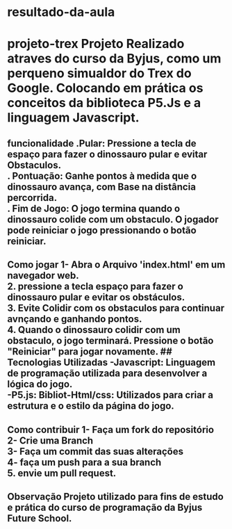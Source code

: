 # resultado-da-aula
# projeto-trex Projeto Realizado atraves do curso da Byjus, como um perqueno simualdor do Trex do Google. Colocando em prática os conceitos da biblioteca P5.Js e a linguagem Javascript. 

## funcionalidade .Pular: Pressione a tecla de espaço para fazer o dinossauro pular e evitar Obstaculos.<br> . Pontuação: Ganhe pontos à medida que o dinossauro avança, com Base na distância percorrida.<br> . Fim de Jogo: O jogo termina quando o dinossauro colide com um obstaculo. O jogador pode reiniciar o jogo pressionando o botão reiniciar. 

## Como jogar 1- Abra o Arquivo 'index.html' em um navegador web.<br> 2. pressione a tecla espaço para fazer o dinossauro pular e evitar os obstáculos.<br> 3. Evite Colidir com os obstaculos para continuar avnçando e ganhando pontos.<br> 4. Quando o dinossauro colidir com um obstaculo, o jogo terminará. Pressione o botão "Reiniciar" para jogar novamente. ## Tecnologias Utilizadas -Javascript: Linguagem de programação utilizada para desenvolver a lógica do jogo.<br> -P5.js: Bibliot-Html/css: Utilizados para criar a estrutura e o estilo da página do jogo. 

## Como contribuir 1- Faça um fork do repositório<br> 2- Crie uma Branch <br> 3- Faça um commit das suas alterações<br> 4- faça um push para a sua branch<br> 5. envie um pull request.<br> 

## Observação Projeto utilizado para fins de estudo e prática do curso de programação da Byjus Future School.
